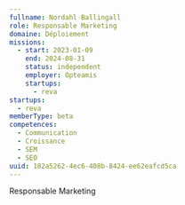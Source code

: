 ```yaml
---
fullname: Nordahl Ballingall
role: Responsable Marketing
domaine: Déploiement
missions:
  - start: 2023-01-09
    end: 2024-08-31
    status: independent
    employer: Opteamis
    startups:
      - reva
startups:
  - reva
memberType: beta
competences:
  - Communication
  - Croissance
  - SEM
  - SEO
uuid: 182a5262-4ec6-408b-8424-ee62eafcd5ca
---
```

Responsable Marketing
